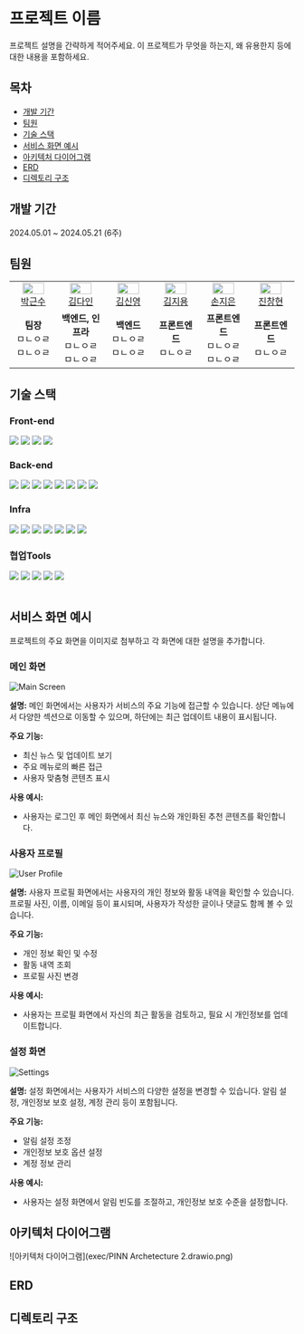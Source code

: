 # 프로젝트 이름

프로젝트 설명을 간략하게 적어주세요. 이 프로젝트가 무엇을 하는지, 왜 유용한지 등에 대한 내용을 포함하세요.

## 목차

- [개발 기간](#개발-기간)
- [팀원](#팀원)
- [기술 스택](#기술-스택)
- [서비스 화면 예시](#서비스-화면-예시)
- [아키텍처 다이어그램](#아키텍처-다이어그램)
- [ERD](#erd)
- [디렉토리 구조](#디렉토리-구조)

## 개발 기간

2024.05.01 ~ 2024.05.21 (6주)

## 팀원

<table>
  <tr>
        <td align="center" width="16%">
            <a href="https://github.com/#"><img width="75%" src="#"/></a>
            <br />
            <a href="https://github.com/#">박근수</a>
        </td>
        <td align="center" width="16%">
            <a href="https://github.com/#"><img width="75%" src="#"/></a>
            <br />
            <a href="https://github.com/#">김다인</a>
        </td>
        <td align="center" width="16%">
            <a href="https://github.com/#"><img width="75%" src="#"/></a>
            <br />
            <a href="https://github.com/#">김신영</a>
        </td>
        <td align="center" width="16%">
            <a href="https://github.com/#"><img width="75%" src="#"/></a>
            <br />
            <a href="https://github.com/#">김지용</a>
        </td>
        <td align="center" width="16%">
            <a href="https://github.com/#"><img width="75%" src="#"/></a>
            <br />
            <a href="https://github.com/#">손지은</a>
        </td>
        <td align="center" width="16%">
            <a href="https://github.com/#"><img width="75%" src="#"/></a>
            <br />
            <a href="https://github.com/#">진창현</a>
        </td>
      <tr>
        <td align="center">    
          <div><b>팀장</b></div>
          <div>ㅁㄴㅇㄹ</div>
          <div>ㅁㄴㅇㄹ</div>
        </td>
        </td>
        <td align="center">
            <div><b>백엔드, 인프라</b></div>
            <div>ㅁㄴㅇㄹ</div>
            <div>ㅁㄴㅇㄹ</div>
        </td>
        <td align="center">
            <div><b>백엔드</b></div>
            <div>ㅁㄴㅇㄹ</div>
            <div>ㅁㄴㅇㄹ</div>
        </td>
        <td align="center">
            <div><b>프론트엔드</b></div>
          <div>ㅁㄴㅇㄹ</div>
        </td>
        <td align="center">
            <div><b>프론트엔드</b></div>
          <div>ㅁㄴㅇㄹ</div>
          <div>ㅁㄴㅇㄹ</div>
        </td>
        <td align="center">
          <div><b>프론트엔드</b></div>
          <div>ㅁㄴㅇㄹ</div>
        </td>
      </tr>
  </tr>
</table>

## 기술 스택

### Front-end

<div>
<img src ="https://img.shields.io/badge/next.js-000000.svg?&style=for-the-badge&logo=nextdotjs&logoColor=white"/>
<img src ="https://img.shields.io/badge/typescript-3178C6.svg?&style=for-the-badge&logo=typescript&logoColor=white"/>
<img src ="https://img.shields.io/badge/yarn-2C8EBB.svg?&style=for-the-badge&logo=yarn&logoColor=white"/>
<img src="https://img.shields.io/badge/node.js-339933?style=for-the-badge&logo=nodedotjs&logoColor=white">

</div>

### Back-end

<div>
<img src="https://img.shields.io/badge/java-e11f21?style=for-the-badge&logo=java&logoColor=white">
<img src="https://img.shields.io/badge/Gradle-02303A?style=for-the-badge&logo=Gradle&logoColor=white"/>
<img src="https://img.shields.io/badge/spring boot-6DB33F?style=for-the-badge&logo=springboot&logoColor=white">
<img src="https://img.shields.io/badge/spring security-6DB33F?style=for-the-badge&logo=springsecurity&logoColor=white">
<img src="https://img.shields.io/badge/Spring Data JPA-6DB33F?style=for-the-badge&logo=jpa&logoColor=white"/>
<img src="https://img.shields.io/badge/Spring Cloud AWS-6DB33F?style=for-the-badge&logo=jpa&logoColor=white"/>
<img src="https://img.shields.io/badge/JWT-000000?style=for-the-badge&logo=JSON%20web%20tokens&logoColor=white"/>
<img src="https://img.shields.io/badge/grpc-5ec6c1?style=for-the-badge&logo=grpc&logoColor=white"/>
</div>

### Infra

<div>
<img src="https://img.shields.io/badge/amazonec2-FF9900?style=for-the-badge&logo=amazonec2&logoColor=white">
<img src="https://img.shields.io/badge/docker-2496ED?style=for-the-badge&logo=docker&logoColor=white">
<img src="https://img.shields.io/badge/jenkins-D24939?style=for-the-badge&logo=jenkins&logoColor=white">
<img src="https://img.shields.io/badge/nginx-009639?style=for-the-badge&logo=nginx&logoColor=white">
<img src="https://img.shields.io/badge/mariadb-003545?style=for-the-badge&logo=mariadb&logoColor=white">
<img src="https://img.shields.io/badge/redis-DC382D?style=for-the-badge&logo=redis&logoColor=white">
<img src="https://img.shields.io/badge/amazons3-569A31?style=for-the-badge&logo=amazons3&logoColor=white">
</div>

### 협업Tools

<div>
<img src="https://img.shields.io/badge/gitlab-FC6D26?style=for-the-badge&logo=gitlab&logoColor=white">
<img src="https://img.shields.io/badge/mattermost-0058CC?style=for-the-badge&logo=mattermost&logoColor=white">
<img src="https://img.shields.io/badge/jira-0052CC?style=for-the-badge&logo=jira&logoColor=white">
<img src="https://img.shields.io/badge/notion-000000?style=for-the-badge&logo=notion&logoColor=white">
<img src="https://img.shields.io/badge/figma-F24E1E?style=for-the-badge&logo=figma&logoColor=white">

</div>

<br />

## 서비스 화면 예시

프로젝트의 주요 화면을 이미지로 첨부하고 각 화면에 대한 설명을 추가합니다.

### 메인 화면

![Main Screen](path/to/main_screen.png)

**설명:**
메인 화면에서는 사용자가 서비스의 주요 기능에 접근할 수 있습니다. 상단 메뉴에서 다양한 섹션으로 이동할 수 있으며, 하단에는 최근 업데이트 내용이 표시됩니다.

**주요 기능:**

- 최신 뉴스 및 업데이트 보기
- 주요 메뉴로의 빠른 접근
- 사용자 맞춤형 콘텐츠 표시

**사용 예시:**

- 사용자는 로그인 후 메인 화면에서 최신 뉴스와 개인화된 추천 콘텐츠를 확인합니다.

### 사용자 프로필

![User Profile](path/to/user_profile.png)

**설명:**
사용자 프로필 화면에서는 사용자의 개인 정보와 활동 내역을 확인할 수 있습니다. 프로필 사진, 이름, 이메일 등이 표시되며, 사용자가 작성한 글이나 댓글도 함께 볼 수 있습니다.

**주요 기능:**

- 개인 정보 확인 및 수정
- 활동 내역 조회
- 프로필 사진 변경

**사용 예시:**

- 사용자는 프로필 화면에서 자신의 최근 활동을 검토하고, 필요 시 개인정보를 업데이트합니다.

### 설정 화면

![Settings](path/to/settings.png)

**설명:**
설정 화면에서는 사용자가 서비스의 다양한 설정을 변경할 수 있습니다. 알림 설정, 개인정보 보호 설정, 계정 관리 등이 포함됩니다.

**주요 기능:**

- 알림 설정 조정
- 개인정보 보호 옵션 설정
- 계정 정보 관리

**사용 예시:**

- 사용자는 설정 화면에서 알림 빈도를 조절하고, 개인정보 보호 수준을 설정합니다.

## 아키텍처 다이어그램
![아키텍처 다이어그램](exec/PINN Archetecture 2.drawio.png)

## ERD

## 디렉토리 구조
